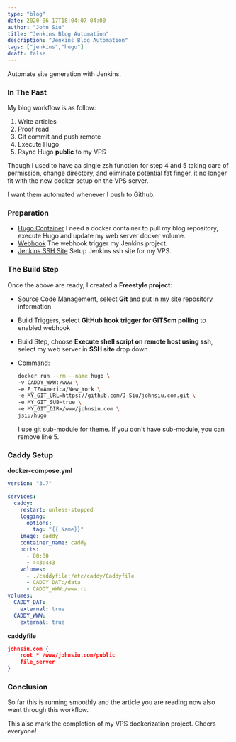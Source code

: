 ```yaml
---
type: "blog"
date: 2020-06-17T18:04:07-04:00
author: "John Siu"
title: "Jenkins Blog Automation"
description: "Jenkins Blog Automation"
tags: ["jenkins","hugo"]
draft: false
---
```

Automate site generation with Jenkins.
<!--more-->

### In The Past

My blog workflow is as follow:

1. Write articles
2. Proof read
3. Git commit and push remote
4. Execute Hugo
5. Rsync Hugo **public** to my VPS

Though I used to have aa single zsh function for step 4 and 5 taking care of permission, change directory, and eliminate potential fat finger, it no longer fit with the new docker setup on the VPS server.

I want them automated whenever I push to Github.

### Preparation

- [Hugo Container](/blog/docker-hugo/) I need a docker container to pull my blog repository, execute Hugo and update my web server docker volume.
- [Webhook](/blog/jenkins-webhook/) The webhook trigger my Jenkins project.
- [Jenkins SSH Site](/blog/jenkins-sshkey-old-format/) Setup Jenkins ssh site for my VPS.

### The Build Step

Once the above are ready, I created a **Freestyle project**:

- Source Code Management, select **Git** and put in my site repository information
- Build Triggers, select **GitHub hook trigger for GITScm polling** to enabled webhook
- Build Step, choose **Execute shell script on remote host using ssh**, select my web server in **SSH site** drop down
- Command:

  ```sh
  docker run --rm --name hugo \
  -v CADDY_WWW:/www \
  -e P_TZ=America/New_York \
  -e MY_GIT_URL=https://github.com/J-Siu/johnsiu.com.git \
  -e MY_GIT_SUB=true \
  -e MY_GIT_DIR=/www/johnsiu.com \
  jsiu/hugo
  ```

  I use git sub-module for theme. If you don't have sub-module, you can remove line 5.

### Caddy Setup

**docker-compose.yml**

```yml
version: "3.7"

services:
  caddy:
    restart: unless-stopped
    logging:
      options:
        tag: "{{.Name}}"
    image: caddy
    container_name: caddy
    ports:
      - 80:80
      - 443:443
    volumes:
      - ./caddyfile:/etc/caddy/Caddyfile
      - CADDY_DAT:/data
      - CADDY_WWW:/www:ro
volumes:
  CADDY_DAT:
    external: true
  CADDY_WWW:
    external: true
```

**caddyfile**

```json
johnsiu.com {
	root * /www/johnsiu.com/public
	file_server
}
```

### Conclusion

So far this is running smoothly and the article you are reading now also went through this workflow.

This also mark the completion of my VPS dockerization project. Cheers everyone!